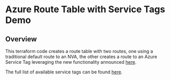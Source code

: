 # Azure Route Table with Service Tags Demo

## Overview

This terraform code creates a route table with two routes, one using a traditional default route to an NVA, the other creates a route to an Azure Service Tag leveraging the new functionality announced [here](https://azure.microsoft.com/en-us/updates/public-preview-service-tags-for-user-defined-routing/).

The full list of available service tags can be found [here](https://docs.microsoft.com/en-us/azure/virtual-network/service-tags-overview).